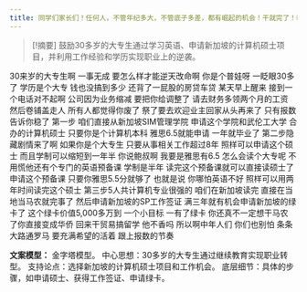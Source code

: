 ```yaml
---
title: 同学们家长们！任何人，不管年纪多大，不管底子多差，都有崛起的机会！干就完了！教育 
---
```

 > [!摘要]
鼓励30多岁的大专生通过学习英语、申请新加坡的计算机硕士项目，并利用工作经验和学历实现职业上的逆袭。

30来岁的大专生啊
一事无成
要怎么样才能逆天改命啊
你是个普娃呀
一眨眼30多了
学历是个大专
钱也没搞到多少
还背了一屁股的房贷车贷
某天早上醒来
接到一个电话对不起啊
公司因为业务缩减
要把你给调整了
请去财务多领两个月的工资
然后卷铺盖走人
所有人都觉得你废了
祭了要去欢迎业主回家从头再来了
只有报数告诉你稳了
第一步
咱们直接从新加坡SIM管理学院
申请这个学院和武伦工大学
合办的计算机硕士
只要你是个计算机本科
雅思6.5就能申请
一年就毕业了
第二步隐藏剧情来了啊
如果你是个大专生
只要从事相关工作超过8年
照样可以申请这个硕士
而且学制可以缩短到一年半
你说鲍叔啊
我要是雅思有6.5
怎么会读个大专呢
不用慌他还有个专门的英语预备课
学制是半年
读完这个预备课就可以直接读硕士了
申请这个预备课
只要你雅思5.5分就够了
也就是说
你哪怕英语不好
照样可以用两年时间读完这个硕士
第三步5人共计算机专业很强的
咱们在新加坡读完
直接在当地当马农就完事了
然后申请新加坡的SP工作签证
满三年就有机会申请新加坡的绿卡了
这个绿卡价值5,000多万到
一个小目标
一有了绿卡
你还真不一定想干马农
了你直接变成华侨
回来干贸易搞留学
他不香吗
所以啊中年人们
你们也别怕
条条大路通罗马
要充满希望的活着
跟上报数的节奏

**文案模型：**
金字塔模型。
中心思想：30多岁的大专生通过继续教育实现职业转型。
支持论点：选择新加坡的计算机硕士项目和工作机会。
底层细节：具体的步骤，如申请硕士、获得工作签证、申请绿卡。
